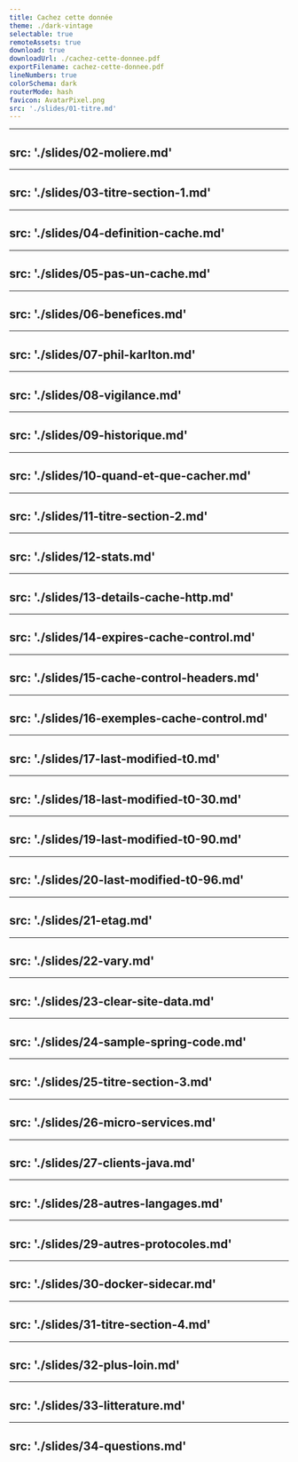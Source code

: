 ```yaml
---
title: Cachez cette donnée
theme: ./dark-vintage
selectable: true
remoteAssets: true
download: true
downloadUrl: ./cachez-cette-donnee.pdf
exportFilename: cachez-cette-donnee.pdf
lineNumbers: true
colorSchema: dark
routerMode: hash
favicon: AvatarPixel.png
src: './slides/01-titre.md'
---
```


---
src: './slides/02-moliere.md'
---

---
src: './slides/03-titre-section-1.md'
---

---
src: './slides/04-definition-cache.md'
---

---
src: './slides/05-pas-un-cache.md'
---

---
src: './slides/06-benefices.md'
---

---
src: './slides/07-phil-karlton.md'
---

---
src: './slides/08-vigilance.md'
---

---
src: './slides/09-historique.md'
---

---
src: './slides/10-quand-et-que-cacher.md'
---

---
src: './slides/11-titre-section-2.md'
---

---
src: './slides/12-stats.md'
---

---
src: './slides/13-details-cache-http.md'
---

---
src: './slides/14-expires-cache-control.md'
---

---
src: './slides/15-cache-control-headers.md'
---

---
src: './slides/16-exemples-cache-control.md'
---

---
src: './slides/17-last-modified-t0.md'
---

---
src: './slides/18-last-modified-t0-30.md'
---

---
src: './slides/19-last-modified-t0-90.md'
---

---
src: './slides/20-last-modified-t0-96.md'
---

---
src: './slides/21-etag.md'
---

---
src: './slides/22-vary.md'
---

---
src: './slides/23-clear-site-data.md'
---

---
src: './slides/24-sample-spring-code.md'
---

---
src: './slides/25-titre-section-3.md'
---

---
src: './slides/26-micro-services.md'
---

---
src: './slides/27-clients-java.md'
---

---
src: './slides/28-autres-langages.md'
---

---
src: './slides/29-autres-protocoles.md'
---

---
src: './slides/30-docker-sidecar.md'
---

---
src: './slides/31-titre-section-4.md'
---

---
src: './slides/32-plus-loin.md'
---

---
src: './slides/33-litterature.md'
---

---
src: './slides/34-questions.md'
---






